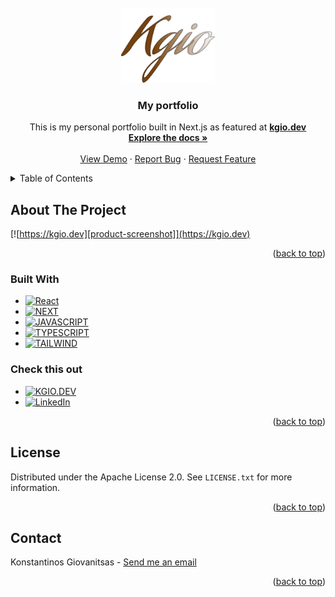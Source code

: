 <div id="top"></div>



<!-- PROJECT LOGO -->
<br />
<div align="center">
  <a href="https://github.com/KonsGio/Portfolio-next.js">
    <img src="public/assets/icon.png" alt="Logo" width="150" height="120">
  </a>
<h3 align="center">My portfolio </h3>
  <p align="center">
    This is my personal portfolio built in Next.js as featured at <a href="https://www.kgio.dev/"><strong>kgio.dev</strong></a>
    <br />
    <a href="https://github.com/KonsGio/Portfolio-next.js"><strong>Explore the docs »</strong></a>
    <br />
    <br />
    <a href="https://www.kgio.dev">View Demo</a>
    ·
    <a href="https://github.com/KonsGio/Portfolio-next.js/issues">Report Bug</a>
    ·
    <a href="https://github.com/KonsGio/Portfolio-next.js/issues">Request Feature</a>
  </p>
</div>


<!-- TABLE OF CONTENTS -->
<details>
  <summary>Table of Contents</summary>
  <ol>
    <li>
      <a href="#about-the-project">About The Project</a>
      <ul>
        <li><a href="#built-with">Built With</a></li>
      </ul>
    </li>
    <li><a href="#license">License</a></li>
    <li><a href="#contact">Contact</a></li>
  </ol>
</details>



<!-- ABOUT THE PROJECT -->
## About The Project

[![https://kgio.dev][product-screenshot]](https://kgio.dev)

<p align="right">(<a href="#top">back to top</a>)</p>



### Built With

* [![React][React.js]][React-url]
* [![NEXT][Next.js]][NEXT-url]
* [![JAVASCRIPT][JAVASCRIPT]][JAVASCRIPT-url]
* [![TYPESCRIPT][TYPESCRIPT]][TYPESCRIPT-url]
* [![TAILWIND][TAILWIND]][TAILWIND-url]


### Check this out

* [![KGIO.DEV][SITE]][SITE-url]
* [![LinkedIn][linkedin-shield]][linkedin-url]
<p align="right">(<a href="#top">back to top</a>)</p>


<!-- LICENSE -->
## License

Distributed under the Apache License 2.0. See `LICENSE.txt` for more information.

<p align="right">(<a href="#top">back to top</a>)</p>



<!-- CONTACT -->
## Contact

Konstantinos Giovanitsas - <a href="mailto:konstantinos.giovanitsas@yahoo.com">Send me an email</a>

<p align="right">(<a href="#top">back to top</a>)</p>






<!-- MARKDOWN LINKS & IMAGES -->
<!-- https://www.markdownguide.org/basic-syntax/#reference-style-links -->
[linkedin-shield]: https://img.shields.io/badge/-LinkedIn-black.svg?style=for-the-badge&logo=linkedin&colorB=555
[linkedin-url]: https://www.linkedin.com/in/konstantinos-giovanitsas-10b511150/
[product-screenshot]: public/assets/projects/portfolio-next.png
[SITE]: https://img.shields.io/badge/kgio.dev-0A0A0A?style=for-the-badge&logo=dev.to&logoColor=white
[SITE-url]: https://www.kgio.dev
[React.js]: https://img.shields.io/badge/React.js-20232A?style=for-the-badge&logo=react&logoColor=61DAFB
[React-url]: https://reactjs.org/
[NEXT.js]: https://img.shields.io/badge/Next.js-black?style=for-the-badge&logo=next.js&logoColor=white
[NEXT-url]: https://nextjs.org
[TYPESCRIPT]: https://img.shields.io/badge/TypeScript-F7DF1E?style=for-the-badge&logo=typescript&logoColor=black
[TYPESCRIPT-url]: https://www.typescriptlang.org
[TAILWIND]: https://img.shields.io/badge/Tailwind-334FCE?style=for-the-badge&logo=tailwindcss&logoColor=white
[TAILWIND-url]: https://tailwindcss.com
[JAVASCRIPT]: https://img.shields.io/badge/JavaScript-239120?style=for-the-badge&logo=javascript&logoColor=black
[JAVASCRIPT-url]: https://www.javascript.com
